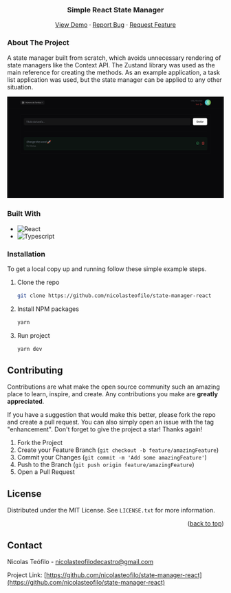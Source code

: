 <a id="readme-top"></a>

<!-- PROJECT LOGO -->
<br />
<div align="center">
  <h3 align="center">Simple React State Manager</h3>

  <p align="center">
    <a href="https://github.com/othneildrew/Best-README-Template">View Demo</a>
    ·
    <a href="https://github.com/nicolasteofilo/state-manager-react/issues/new">Report Bug</a>
    ·
    <a href="https://github.com/nicolasteofilo/state-manager-react/issues/new?">Request Feature</a>
  </p>
</div>

<!-- ABOUT THE PROJECT -->
### About The Project

A state manager built from scratch, which avoids unnecessary rendering of state managers like the Context API. The Zustand library was used as the main reference for creating the methods. As an example application, a task list application was used, but the state manager can be applied to any other situation.

![Home Screen](./src/assets/images/screenshots/home.png)

### Built With
* ![React](https://img.shields.io/badge/-React-354f52?style=flat-square&logo=react)
* ![Typescript](https://img.shields.io/badge/-Typescript-354f52?style=flat-square&logo=typescript)

### Installation
To get a local copy up and running follow these simple example steps.

1. Clone the repo
   ```sh
   git clone https://github.com/nicolasteofilo/state-manager-react
   ```
2. Install NPM packages
   ```sh
   yarn
   ```
3. Run project
   ```sh
   yarn dev
   ```

<!-- CONTRIBUTING -->
## Contributing

Contributions are what make the open source community such an amazing place to learn, inspire, and create. Any contributions you make are **greatly appreciated**.

If you have a suggestion that would make this better, please fork the repo and create a pull request. You can also simply open an issue with the tag "enhancement".
Don't forget to give the project a star! Thanks again!

1. Fork the Project
2. Create your Feature Branch (`git checkout -b feature/amazingFeature`)
3. Commit your Changes (`git commit -m 'Add some amazingFeature'`)
4. Push to the Branch (`git push origin feature/amazingFeature`)
5. Open a Pull Request


<!-- LICENSE -->
## License

Distributed under the MIT License. See `LICENSE.txt` for more information.

<p align="right">(<a href="#readme-top">back to top</a>)</p>



<!-- CONTACT -->
## Contact

Nicolas Teófilo - nicolasteofilodecastro@gmail.com

Project Link: [https://github.com/nicolasteofilo/state-manager-react](https://github.com/nicolasteofilo/state-manager-react)
